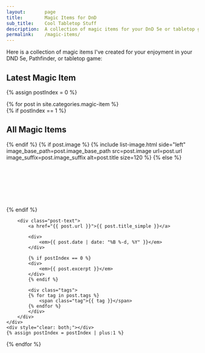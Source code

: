 ```yaml
---
layout:       page
title:        Magic Items for DnD
sub_title:    Cool Tabletop Stuff
description:  A collection of magic items for your DnD 5e or tabletop game
permalink:    /magic-items/
---
```


Here is a collection of magic items I've created for your enjoyment in your DND 5e, Pathfinder, or tabletop game:


## Latest Magic Item

{% assign postIndex = 0 %}

<div class="post-list">
{% for post in site.categories.magic-item %}
    <div class="post-list-post">
        {% if postIndex == 1 %}
            <h2>All Magic Items</h2>
        {% endif %}
        {% if post.image %}
            {% include list-image.html side="left" image_base_path=post.image_base_path src=post.image url=post.url image_suffix=post.image_suffix alt=post.title size=120 %}
        {% else %}
            <div class="image-left" style="height: 120px"></div>
        {% endif %}

        <div class="post-text">
            <a href="{{ post.url }}">{{ post.title_simple }}</a>

            <div>
                <em>{{ post.date | date: "%B %-d, %Y" }}</em>
            </div>

            {% if postIndex == 0 %}
            <div>
                <em>{{ post.excerpt }}</em>
            </div>
            {% endif %}

            <div class="tags">
            {% for tag in post.tags %}
                <span class="tag">{{ tag }}</span>
            {% endfor %}
            </div>
        </div>
    </div>
    <div style="clear: both;"></div>
    {% assign postIndex = postIndex | plus:1 %}
{% endfor %}
</div>